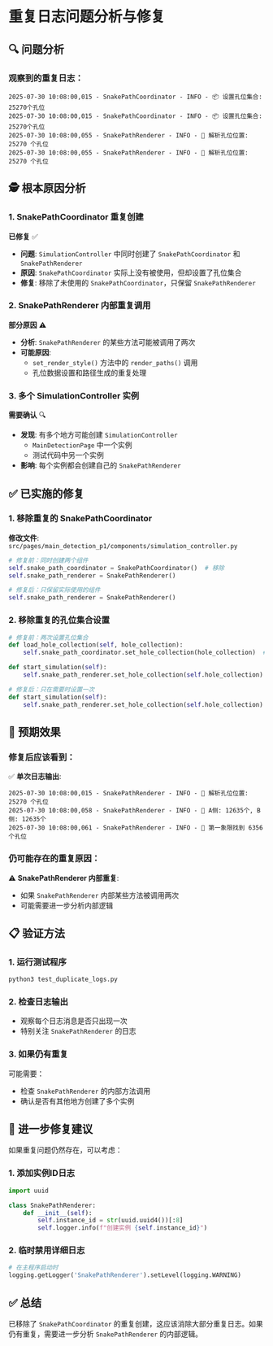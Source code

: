 # 重复日志问题分析与修复

## 🔍 问题分析

### 观察到的重复日志：
```
2025-07-30 10:08:00,015 - SnakePathCoordinator - INFO - 📦 设置孔位集合: 25270个孔位
2025-07-30 10:08:00,015 - SnakePathCoordinator - INFO - 📦 设置孔位集合: 25270个孔位
2025-07-30 10:08:00,055 - SnakePathRenderer - INFO - 📍 解析孔位位置: 25270 个孔位
2025-07-30 10:08:00,055 - SnakePathRenderer - INFO - 📍 解析孔位位置: 25270 个孔位
```

## 🕵️ 根本原因分析

### 1. SnakePathCoordinator 重复创建
**已修复** ✅
- **问题**: `SimulationController` 中同时创建了 `SnakePathCoordinator` 和 `SnakePathRenderer`
- **原因**: `SnakePathCoordinator` 实际上没有被使用，但却设置了孔位集合
- **修复**: 移除了未使用的 `SnakePathCoordinator`，只保留 `SnakePathRenderer`

### 2. SnakePathRenderer 内部重复调用
**部分原因** ⚠️
- **分析**: `SnakePathRenderer` 的某些方法可能被调用了两次
- **可能原因**: 
  - `set_render_style()` 方法中的 `render_paths()` 调用
  - 孔位数据设置和路径生成的重复处理

### 3. 多个 SimulationController 实例
**需要确认** 🔍
- **发现**: 有多个地方可能创建 `SimulationController`
  - `MainDetectionPage` 中一个实例
  - 测试代码中另一个实例
- **影响**: 每个实例都会创建自己的 `SnakePathRenderer`

## ✅ 已实施的修复

### 1. 移除重复的 SnakePathCoordinator
**修改文件**: `src/pages/main_detection_p1/components/simulation_controller.py`

```python
# 修复前：同时创建两个组件
self.snake_path_coordinator = SnakePathCoordinator()  # 移除
self.snake_path_renderer = SnakePathRenderer()

# 修复后：只保留实际使用的组件
self.snake_path_renderer = SnakePathRenderer()
```

### 2. 移除重复的孔位集合设置
```python
# 修复前：两次设置孔位集合
def load_hole_collection(self, hole_collection):
    self.snake_path_coordinator.set_hole_collection(hole_collection)  # 移除

def start_simulation(self):
    self.snake_path_renderer.set_hole_collection(self.hole_collection)

# 修复后：只在需要时设置一次
def start_simulation(self):
    self.snake_path_renderer.set_hole_collection(self.hole_collection)
```

## 🎯 预期效果

### 修复后应该看到：
✅ **单次日志输出**:
```
2025-07-30 10:08:00,015 - SnakePathRenderer - INFO - 📍 解析孔位位置: 25270 个孔位
2025-07-30 10:08:00,058 - SnakePathRenderer - INFO - 🔢 A侧: 12635个, B侧: 12635个
2025-07-30 10:08:00,061 - SnakePathRenderer - INFO - 🎯 第一象限找到 6356 个孔位
```

### 仍可能存在的重复原因：
⚠️ **SnakePathRenderer 内部重复**:
- 如果 `SnakePathRenderer` 内部某些方法被调用两次
- 可能需要进一步分析内部逻辑

## 📋 验证方法

### 1. 运行测试程序
```bash
python3 test_duplicate_logs.py
```

### 2. 检查日志输出
- 观察每个日志消息是否只出现一次
- 特别关注 `SnakePathRenderer` 的日志

### 3. 如果仍有重复
可能需要：
- 检查 `SnakePathRenderer` 的内部方法调用
- 确认是否有其他地方创建了多个实例

## 🔧 进一步修复建议

如果重复问题仍然存在，可以考虑：

### 1. 添加实例ID日志
```python
import uuid

class SnakePathRenderer:
    def __init__(self):
        self.instance_id = str(uuid.uuid4())[:8]
        self.logger.info(f"创建实例 {self.instance_id}")
```

### 2. 临时禁用详细日志
```python
# 在主程序启动时
logging.getLogger('SnakePathRenderer').setLevel(logging.WARNING)
```

## ✅ 总结

已移除了 `SnakePathCoordinator` 的重复创建，这应该消除大部分重复日志。如果仍有重复，需要进一步分析 `SnakePathRenderer` 的内部逻辑。